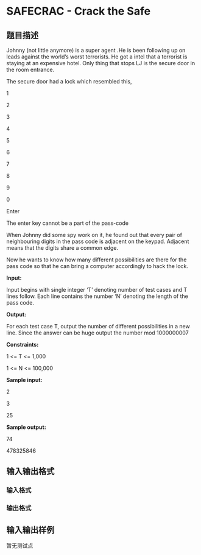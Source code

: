 # SAFECRAC - Crack the Safe

## 题目描述

Johnny (not little anymore) is a super agent .He is been following up on leads against the world’s worst terrorists. He got a intel that a terrorist is staying at an expensive hotel. Only thing that stops LJ is the secure door in the room entrance.

The secure door had a lock which resembled this,

1

2

3

4

5

6

7

8

9

0

Enter

The enter key cannot be a part of the pass-code

When Johnny did some spy work on it, he found out that every pair of neighbouring digits in the pass code is adjacent on the keypad. Adjacent means that the digits share a common edge.

Now he wants to know how many different possibilities are there for the pass code so that he can bring a computer accordingly to hack the lock.

**Input:**

Input begins with single integer ‘T’ denoting number of test cases and T lines follow. Each line contains the number ‘N’ denoting the length of the pass code.

**Output:**

For each test case T, output the number of different possibilities in a new line. Since the answer can be huge output the number mod 1000000007

**Constraints:**

1 <= T <= 1,000

1 <= N <= 100,000

**Sample input:**

2

3

25

**Sample output:**

74

478325846

## 输入输出格式

### 输入格式

### 输出格式

## 输入输出样例

暂无测试点

